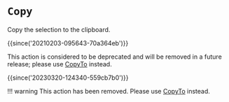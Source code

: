 # `Copy`

Copy the selection to the clipboard.

{{since('20210203-095643-70a364eb')}}

This action is considered to be deprecated and will be removed in
a future release; please use [CopyTo](CopyTo.md) instead.

{{since('20230320-124340-559cb7b0')}}

!!! warning
    This action has been removed. Please use [CopyTo](CopyTo.md) instead.

